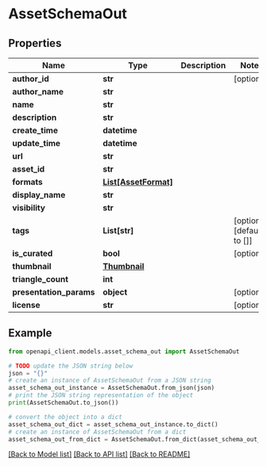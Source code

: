 # AssetSchemaOut


## Properties

Name | Type | Description | Notes
------------ | ------------- | ------------- | -------------
**author_id** | **str** |  | [optional] 
**author_name** | **str** |  | 
**name** | **str** |  | 
**description** | **str** |  | 
**create_time** | **datetime** |  | 
**update_time** | **datetime** |  | 
**url** | **str** |  | 
**asset_id** | **str** |  | 
**formats** | [**List[AssetFormat]**](AssetFormat.md) |  | 
**display_name** | **str** |  | 
**visibility** | **str** |  | 
**tags** | **List[str]** |  | [optional] [default to []]
**is_curated** | **bool** |  | [optional] 
**thumbnail** | [**Thumbnail**](Thumbnail.md) |  | 
**triangle_count** | **int** |  | 
**presentation_params** | **object** |  | [optional] 
**license** | **str** |  | [optional] 

## Example

```python
from openapi_client.models.asset_schema_out import AssetSchemaOut

# TODO update the JSON string below
json = "{}"
# create an instance of AssetSchemaOut from a JSON string
asset_schema_out_instance = AssetSchemaOut.from_json(json)
# print the JSON string representation of the object
print(AssetSchemaOut.to_json())

# convert the object into a dict
asset_schema_out_dict = asset_schema_out_instance.to_dict()
# create an instance of AssetSchemaOut from a dict
asset_schema_out_from_dict = AssetSchemaOut.from_dict(asset_schema_out_dict)
```
[[Back to Model list]](../README.md#documentation-for-models) [[Back to API list]](../README.md#documentation-for-api-endpoints) [[Back to README]](../README.md)



